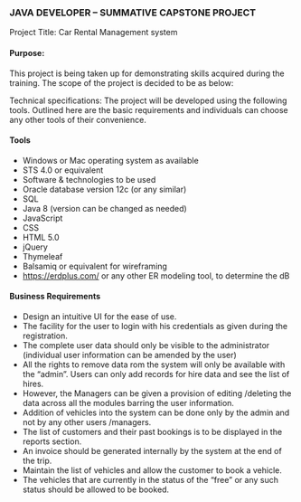 ### JAVA DEVELOPER – SUMMATIVE CAPSTONE PROJECT

Project Title: 
Car Rental Management system

#### Purpose:
This project is being taken up for demonstrating skills acquired during the training. The scope of the project is decided to be as below:

Technical specifications:
The project will be developed using the following tools. Outlined here are the basic requirements and individuals can choose any other tools of their convenience.

#### Tools
- Windows or Mac operating system as available
- STS 4.0 or equivalent
- Software & technologies to be used
- Oracle database version 12c (or any similar)
- SQL
- Java 8 (version can be changed as needed)
- JavaScript
- CSS
- HTML 5.0
- jQuery
- Thymeleaf
- Balsamiq or equivalent for wireframing
- https://erdplus.com/ or any other ER modeling tool, to determine the dB

#### Business Requirements
- Design an intuitive UI for the ease of use.
- The facility for the user to login with his credentials as given during the registration.
- The complete user data should only be visible to the administrator (individual user information can be amended by the user)
- All the rights to remove data rom the system will only be available with the “admin”. Users can only add records for hire data and see the list of hires.
- However, the Managers can be given a provision of editing /deleting the data across all the modules barring the user information.
- Addition of vehicles into the system can be done only by the admin and not by any other users /managers.
- The list of customers and their past bookings is to be displayed in the reports section.
- An invoice should be generated internally by the system at the end of the trip.
- Maintain the list of vehicles and allow the customer to book a vehicle.
- The vehicles that are currently in the status of the “free” or any such status should be allowed to be booked.

